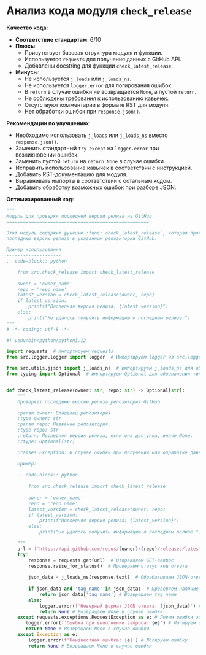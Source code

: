 # Анализ кода модуля `check_release`

**Качество кода**:
- **Соответствие стандартам**: 6/10
- **Плюсы**:
    - Присутствует базовая структура модуля и функции.
    - Используется `requests` для получения данных с GitHub API.
    - Добавлены docstring для функции `check_latest_release`.
- **Минусы**:
    - Не используется `j_loads` или `j_loads_ns`.
    - Не используется `logger.error` для логирования ошибок.
    - В `return` в случае ошибки не возвращается `None`, а пустой `return`.
    - Не соблюдены требования к использованию кавычек.
    - Отсутствуют комментарии в формате RST для модуля.
    - Нет обработки ошибок при `response.json()`.

**Рекомендации по улучшению**:
- Необходимо использовать `j_loads` или `j_loads_ns` вместо `response.json()`.
- Заменить стандартный `try-except` на `logger.error` при возникновении ошибок.
- Заменить пустой `return` на `return None` в случае ошибки.
- Исправить использование кавычек в соответствии с инструкцией.
- Добавить RST-документацию для модуля.
- Выравнивать импорты в соответствии с остальным кодом.
- Добавить обработку возможных ошибок при разборе JSON.

**Оптимизированный код**:

```python
"""
Модуль для проверки последней версии релиза на GitHub.
====================================================

Этот модуль содержит функцию :func:`check_latest_release`, которая проверяет
последнюю версию релиза в указанном репозитории GitHub.

Пример использования
--------------------
.. code-block:: python

    from src.check_release import check_latest_release
    
    owner = 'owner_name'
    repo = 'repo_name'
    latest_version = check_latest_release(owner, repo)
    if latest_version:
        print(f"Последняя версия релиза: {latest_version}")
    else:
        print("Не удалось получить информацию о последнем релизе.")
"""
# -*- coding: utf-8 -*-

#! venv/bin/python/python3.12

import requests  # Импортируем requests
from src.logger.logger import logger  # Импортируем logger из src.logger

from src.utils.jjson import j_loads_ns  # импортируем j_loads_ns для обработки json #
from typing import Optional  # импортируем Optional для обозначения типа возвращаемого значения


def check_latest_release(owner: str, repo: str) -> Optional[str]:
    """
    Проверяет последнюю версию релиза репозитория GitHub.

    :param owner: Владелец репозитория.
    :type owner: str
    :param repo: Название репозитория.
    :type repo: str
    :return: Последняя версия релиза, если она доступна, иначе None.
    :rtype: Optional[str]

    :raises Exception: В случае ошибки при получении или обработке данных.

    Пример:
    
    .. code-block:: python
    
        from src.check_release import check_latest_release
        
        owner = 'owner_name'
        repo = 'repo_name'
        latest_version = check_latest_release(owner, repo)
        if latest_version:
            print(f"Последняя версия релиза: {latest_version}")
        else:
            print("Не удалось получить информацию о последнем релизе.")

    """
    url = f'https://api.github.com/repos/{owner}/{repo}/releases/latest'  # Формируем URL для запроса к GitHub API
    try:
        response = requests.get(url)  # Отправляем GET-запрос
        response.raise_for_status()  # Проверяем статус код ответа
        
        json_data = j_loads_ns(response.text)  # Обрабатываем JSON-ответ с помощью j_loads_ns
        
        if json_data and 'tag_name' in json_data:  # Проверяем наличие tag_name
            return json_data['tag_name'] # Возвращаем tag_name
        else:
            logger.error(f'Неверный формат JSON ответа: {json_data}') # Логируем ошибку
            return None # Возвращаем None в случае ошибки
    except requests.exceptions.RequestException as e: # Ловим ошибки запроса
       logger.error(f'Ошибка при выполнении запроса: {e}') # Логируем ошибку
       return None # Возвращаем None в случае ошибки
    except Exception as e:
        logger.error(f'Неизвестная ошибка: {e}') # Логируем ошибку
        return None # Возвращаем None в случае ошибки
```